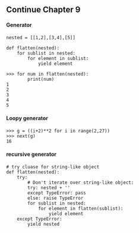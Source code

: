 ## Continue Chapter 9

#### Generator
```
nested = [[1,2],[3,4],[5]]

def flatten(nested):
    for sublist in nested:
        for element in sublist:
            yield element

>>> for num in flatten(nested):
        print(num)
1
2
3
4
5
```

#### Loopy generator
```
>>> g = ((i+2)**2 for i in range(2,27))
>>> next(g)
16
```

#### recursive generator
```
# try cluase for string-like object
def flatten(nested):
    try:
        # Don't iterate over string-like object:
        try: nested + ''
        except TypeError: pass
        else: raise TypeError
        for sublist in nested:
            for element in flatten(sublist):
                yield element
    except TypeError:
        yield nested

```